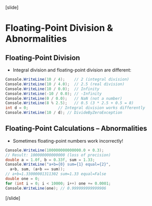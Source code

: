 [slide]
# Floating-Point Division & Abnormalities
## Floating-Point Division
- Integral division and floating-point division are different:
```csharp
Console.WriteLine(10 / 4);    // 2 (integral division)
Console.WriteLine(10 / 4.0);  // 2.5 (real division)
Console.WriteLine(10 / 0.0);  // Infinity
Console.WriteLine(-10 / 0.0); // -Infinity
Console.WriteLine(0 / 0.0);   // NaN (not a number)
Console.WriteLine(8 % 2.5);   // 0.5 (3 * 2.5 + 0.5 = 8)
int d = 0;             // Integral division works differently
Console.WriteLine(10 / d); // DivideByZeroException
```

## Floating-Point Calculations – Abnormalities
- Sometimes floating-point numbers work incorrectly!
```csharp
Console.WriteLine(100000000000000.0 + 0.3);
// Result: 100000000000000 (loss of precision)
double a = 1.0f, b = 0.33f, sum = 1.33;
Console.WriteLine("a+b={0} sum={1} equal={2}",
  a+b, sum, (a+b == sum));
// a+b=1.33000001311302 sum=1.33 equal=False
double one = 0;
for (int i = 0; i < 10000; i++) one += 0.0001;
Console.WriteLine(one); // 0.999999999999906
```

[/slide]

